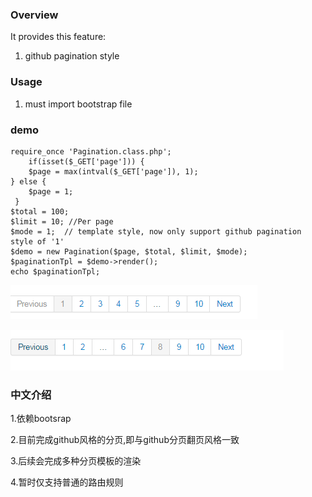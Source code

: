 ### Overview
It provides this feature:

 1. github pagination style

### Usage
 1. must import bootstrap file
 
### demo

```
require_once 'Pagination.class.php';
    if(isset($_GET['page'])) {
    $page = max(intval($_GET['page']), 1);
} else {
    $page = 1;
 }
$total = 100; 
$limit = 10; //Per page
$mode = 1;  // template style, now only support github pagination style of '1'
$demo = new Pagination($page, $total, $limit, $mode);
$paginationTpl = $demo->render();
echo $paginationTpl;
```
 ![alt tag](https://github.com/l1905/pagination/blob/master/demo1.png)
 
 
 ![alt tag](https://github.com/l1905/pagination/blob/master/demo2.png)

### 中文介绍

1.依赖bootsrap

2.目前完成github风格的分页,即与github分页翻页风格一致

3.后续会完成多种分页模板的渲染

4.暂时仅支持普通的路由规则


